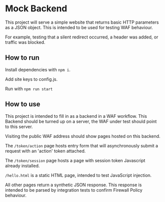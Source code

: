 # Mock Backend

This project will serve a simple website that returns basic HTTP parameters
as a JSON object. This is intended to be used for testing WAF behaviour.

For example, testing that a silent redirect occurred, a header was added,
or traffic was blocked.

## How to run

Install dependencies with `npm i`.

Add site keys to config.js.

Run with `npm run start`

## How to use

This project is intended to fill in as a backend in a WAF workflow. This Backend
should be turned up on a server, the WAF under test should point to this server.

Visiting the public WAF address should show pages hosted on this backend.

The `/token/action` page hosts entry form that will asynchronously submit a
request with an 'action' token attached.

The `/token/session` page hosts a page with session token Javascript already
installed.

`/hello.html` is a static HTML page, intended to test JavaScript injection.

All other pages return a synthetic JSON response. This response is intended to
be parsed by integration tests to confirm Firewall Policy behaviour.
